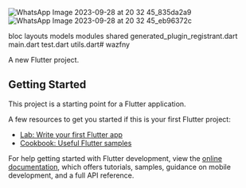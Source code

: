 ![WhatsApp Image 2023-09-28 at 20 32 45_835da2a9](https://github.com/ibrahimnashaat/wazfny/assets/70017481/ecba33f2-2559-408a-b525-fd16e302157e)
![WhatsApp Image 2023-09-28 at 20 32 45_eb96372c](https://github.com/ibrahimnashaat/wazfny/assets/70017481/93542708-793d-4828-b40d-fbf700a7311d)




bloc
layouts
models
modules
shared
generated_plugin_registrant.dart
main.dart
test.dart
utils.dart# wazfny

A new Flutter project.

## Getting Started

This project is a starting point for a Flutter application.

A few resources to get you started if this is your first Flutter project:

- [Lab: Write your first Flutter app](https://docs.flutter.dev/get-started/codelab)
- [Cookbook: Useful Flutter samples](https://docs.flutter.dev/cookbook)

For help getting started with Flutter development, view the
[online documentation](https://docs.flutter.dev/), which offers tutorials,
samples, guidance on mobile development, and a full API reference.
